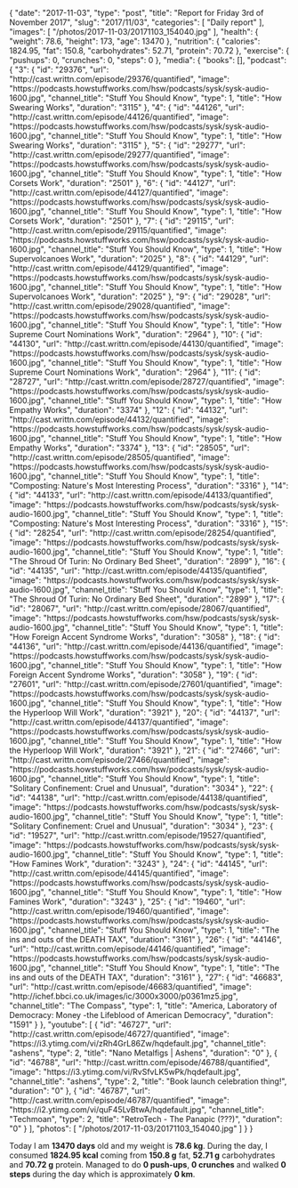 {
    "date": "2017-11-03",
    "type": "post",
    "title": "Report for Friday 3rd of November 2017",
    "slug": "2017\/11\/03",
    "categories": [
        "Daily report"
    ],
    "images": [
        "\/photos\/2017-11-03\/20171103_154040.jpg"
    ],
    "health": {
        "weight": 78.6,
        "height": 173,
        "age": 13470
    },
    "nutrition": {
        "calories": 1824.95,
        "fat": 150.8,
        "carbohydrates": 52.71,
        "protein": 70.72
    },
    "exercise": {
        "pushups": 0,
        "crunches": 0,
        "steps": 0
    },
    "media": {
        "books": [],
        "podcast": {
            "3": {
                "id": "29376",
                "url": "http:\/\/cast.writtn.com\/episode\/29376\/quantified",
                "image": "https:\/\/podcasts.howstuffworks.com\/hsw\/podcasts\/sysk\/sysk-audio-1600.jpg",
                "channel_title": "Stuff You Should Know",
                "type": 1,
                "title": "How Swearing Works",
                "duration": "3115"
            },
            "4": {
                "id": "44126",
                "url": "http:\/\/cast.writtn.com\/episode\/44126\/quantified",
                "image": "https:\/\/podcasts.howstuffworks.com\/hsw\/podcasts\/sysk\/sysk-audio-1600.jpg",
                "channel_title": "Stuff You Should Know",
                "type": 1,
                "title": "How Swearing Works",
                "duration": "3115"
            },
            "5": {
                "id": "29277",
                "url": "http:\/\/cast.writtn.com\/episode\/29277\/quantified",
                "image": "https:\/\/podcasts.howstuffworks.com\/hsw\/podcasts\/sysk\/sysk-audio-1600.jpg",
                "channel_title": "Stuff You Should Know",
                "type": 1,
                "title": "How Corsets Work",
                "duration": "2501"
            },
            "6": {
                "id": "44127",
                "url": "http:\/\/cast.writtn.com\/episode\/44127\/quantified",
                "image": "https:\/\/podcasts.howstuffworks.com\/hsw\/podcasts\/sysk\/sysk-audio-1600.jpg",
                "channel_title": "Stuff You Should Know",
                "type": 1,
                "title": "How Corsets Work",
                "duration": "2501"
            },
            "7": {
                "id": "29115",
                "url": "http:\/\/cast.writtn.com\/episode\/29115\/quantified",
                "image": "https:\/\/podcasts.howstuffworks.com\/hsw\/podcasts\/sysk\/sysk-audio-1600.jpg",
                "channel_title": "Stuff You Should Know",
                "type": 1,
                "title": "How Supervolcanoes Work",
                "duration": "2025"
            },
            "8": {
                "id": "44129",
                "url": "http:\/\/cast.writtn.com\/episode\/44129\/quantified",
                "image": "https:\/\/podcasts.howstuffworks.com\/hsw\/podcasts\/sysk\/sysk-audio-1600.jpg",
                "channel_title": "Stuff You Should Know",
                "type": 1,
                "title": "How Supervolcanoes Work",
                "duration": "2025"
            },
            "9": {
                "id": "29028",
                "url": "http:\/\/cast.writtn.com\/episode\/29028\/quantified",
                "image": "https:\/\/podcasts.howstuffworks.com\/hsw\/podcasts\/sysk\/sysk-audio-1600.jpg",
                "channel_title": "Stuff You Should Know",
                "type": 1,
                "title": "How Supreme Court Nominations Work",
                "duration": "2964"
            },
            "10": {
                "id": "44130",
                "url": "http:\/\/cast.writtn.com\/episode\/44130\/quantified",
                "image": "https:\/\/podcasts.howstuffworks.com\/hsw\/podcasts\/sysk\/sysk-audio-1600.jpg",
                "channel_title": "Stuff You Should Know",
                "type": 1,
                "title": "How Supreme Court Nominations Work",
                "duration": "2964"
            },
            "11": {
                "id": "28727",
                "url": "http:\/\/cast.writtn.com\/episode\/28727\/quantified",
                "image": "https:\/\/podcasts.howstuffworks.com\/hsw\/podcasts\/sysk\/sysk-audio-1600.jpg",
                "channel_title": "Stuff You Should Know",
                "type": 1,
                "title": "How Empathy Works",
                "duration": "3374"
            },
            "12": {
                "id": "44132",
                "url": "http:\/\/cast.writtn.com\/episode\/44132\/quantified",
                "image": "https:\/\/podcasts.howstuffworks.com\/hsw\/podcasts\/sysk\/sysk-audio-1600.jpg",
                "channel_title": "Stuff You Should Know",
                "type": 1,
                "title": "How Empathy Works",
                "duration": "3374"
            },
            "13": {
                "id": "28505",
                "url": "http:\/\/cast.writtn.com\/episode\/28505\/quantified",
                "image": "https:\/\/podcasts.howstuffworks.com\/hsw\/podcasts\/sysk\/sysk-audio-1600.jpg",
                "channel_title": "Stuff You Should Know",
                "type": 1,
                "title": "Composting: Nature's Most Interesting Process",
                "duration": "3316"
            },
            "14": {
                "id": "44133",
                "url": "http:\/\/cast.writtn.com\/episode\/44133\/quantified",
                "image": "https:\/\/podcasts.howstuffworks.com\/hsw\/podcasts\/sysk\/sysk-audio-1600.jpg",
                "channel_title": "Stuff You Should Know",
                "type": 1,
                "title": "Composting: Nature's Most Interesting Process",
                "duration": "3316"
            },
            "15": {
                "id": "28254",
                "url": "http:\/\/cast.writtn.com\/episode\/28254\/quantified",
                "image": "https:\/\/podcasts.howstuffworks.com\/hsw\/podcasts\/sysk\/sysk-audio-1600.jpg",
                "channel_title": "Stuff You Should Know",
                "type": 1,
                "title": "The Shroud Of Turin: No Ordinary Bed Sheet",
                "duration": "2899"
            },
            "16": {
                "id": "44135",
                "url": "http:\/\/cast.writtn.com\/episode\/44135\/quantified",
                "image": "https:\/\/podcasts.howstuffworks.com\/hsw\/podcasts\/sysk\/sysk-audio-1600.jpg",
                "channel_title": "Stuff You Should Know",
                "type": 1,
                "title": "The Shroud Of Turin: No Ordinary Bed Sheet",
                "duration": "2899"
            },
            "17": {
                "id": "28067",
                "url": "http:\/\/cast.writtn.com\/episode\/28067\/quantified",
                "image": "https:\/\/podcasts.howstuffworks.com\/hsw\/podcasts\/sysk\/sysk-audio-1600.jpg",
                "channel_title": "Stuff You Should Know",
                "type": 1,
                "title": "How Foreign Accent Syndrome Works",
                "duration": "3058"
            },
            "18": {
                "id": "44136",
                "url": "http:\/\/cast.writtn.com\/episode\/44136\/quantified",
                "image": "https:\/\/podcasts.howstuffworks.com\/hsw\/podcasts\/sysk\/sysk-audio-1600.jpg",
                "channel_title": "Stuff You Should Know",
                "type": 1,
                "title": "How Foreign Accent Syndrome Works",
                "duration": "3058"
            },
            "19": {
                "id": "27601",
                "url": "http:\/\/cast.writtn.com\/episode\/27601\/quantified",
                "image": "https:\/\/podcasts.howstuffworks.com\/hsw\/podcasts\/sysk\/sysk-audio-1600.jpg",
                "channel_title": "Stuff You Should Know",
                "type": 1,
                "title": "How the Hyperloop Will Work",
                "duration": "3921"
            },
            "20": {
                "id": "44137",
                "url": "http:\/\/cast.writtn.com\/episode\/44137\/quantified",
                "image": "https:\/\/podcasts.howstuffworks.com\/hsw\/podcasts\/sysk\/sysk-audio-1600.jpg",
                "channel_title": "Stuff You Should Know",
                "type": 1,
                "title": "How the Hyperloop Will Work",
                "duration": "3921"
            },
            "21": {
                "id": "27466",
                "url": "http:\/\/cast.writtn.com\/episode\/27466\/quantified",
                "image": "https:\/\/podcasts.howstuffworks.com\/hsw\/podcasts\/sysk\/sysk-audio-1600.jpg",
                "channel_title": "Stuff You Should Know",
                "type": 1,
                "title": "Solitary Confinement: Cruel and Unusual",
                "duration": "3034"
            },
            "22": {
                "id": "44138",
                "url": "http:\/\/cast.writtn.com\/episode\/44138\/quantified",
                "image": "https:\/\/podcasts.howstuffworks.com\/hsw\/podcasts\/sysk\/sysk-audio-1600.jpg",
                "channel_title": "Stuff You Should Know",
                "type": 1,
                "title": "Solitary Confinement: Cruel and Unusual",
                "duration": "3034"
            },
            "23": {
                "id": "19527",
                "url": "http:\/\/cast.writtn.com\/episode\/19527\/quantified",
                "image": "https:\/\/podcasts.howstuffworks.com\/hsw\/podcasts\/sysk\/sysk-audio-1600.jpg",
                "channel_title": "Stuff You Should Know",
                "type": 1,
                "title": "How Famines Work",
                "duration": "3243"
            },
            "24": {
                "id": "44145",
                "url": "http:\/\/cast.writtn.com\/episode\/44145\/quantified",
                "image": "https:\/\/podcasts.howstuffworks.com\/hsw\/podcasts\/sysk\/sysk-audio-1600.jpg",
                "channel_title": "Stuff You Should Know",
                "type": 1,
                "title": "How Famines Work",
                "duration": "3243"
            },
            "25": {
                "id": "19460",
                "url": "http:\/\/cast.writtn.com\/episode\/19460\/quantified",
                "image": "https:\/\/podcasts.howstuffworks.com\/hsw\/podcasts\/sysk\/sysk-audio-1600.jpg",
                "channel_title": "Stuff You Should Know",
                "type": 1,
                "title": "The ins and outs of the DEATH TAX",
                "duration": "3161"
            },
            "26": {
                "id": "44146",
                "url": "http:\/\/cast.writtn.com\/episode\/44146\/quantified",
                "image": "https:\/\/podcasts.howstuffworks.com\/hsw\/podcasts\/sysk\/sysk-audio-1600.jpg",
                "channel_title": "Stuff You Should Know",
                "type": 1,
                "title": "The ins and outs of the DEATH TAX",
                "duration": "3161"
            },
            "27": {
                "id": "46683",
                "url": "http:\/\/cast.writtn.com\/episode\/46683\/quantified",
                "image": "http:\/\/ichef.bbci.co.uk\/images\/ic\/3000x3000\/p0361mz5.jpg",
                "channel_title": "The Compass",
                "type": 1,
                "title": "America, Laboratory of Democracy: Money -the Lifeblood of American Democracy",
                "duration": "1591"
            }
        },
        "youtube": [
            {
                "id": "46727",
                "url": "http:\/\/cast.writtn.com\/episode\/46727\/quantified",
                "image": "https:\/\/i3.ytimg.com\/vi\/zRh4GrL86Zw\/hqdefault.jpg",
                "channel_title": "ashens",
                "type": 2,
                "title": "Nano Metalfigs | Ashens",
                "duration": "0"
            },
            {
                "id": "46788",
                "url": "http:\/\/cast.writtn.com\/episode\/46788\/quantified",
                "image": "https:\/\/i3.ytimg.com\/vi\/RvSfvLK5wPk\/hqdefault.jpg",
                "channel_title": "ashens",
                "type": 2,
                "title": "Book launch celebration thing!",
                "duration": "0"
            },
            {
                "id": "46787",
                "url": "http:\/\/cast.writtn.com\/episode\/46787\/quantified",
                "image": "https:\/\/i2.ytimg.com\/vi\/quF45LvBtwA\/hqdefault.jpg",
                "channel_title": "Techmoan",
                "type": 2,
                "title": "RetroTech - The Panapic (???)",
                "duration": "0"
            }
        ],
        "photos": [
            "\/photos\/2017-11-03\/20171103_154040.jpg"
        ]
    }
}

Today I am <strong>13470 days</strong> old and my weight is <strong>78.6 kg</strong>. During the day, I consumed <strong>1824.95 kcal</strong> coming from <strong>150.8 g</strong> fat, <strong>52.71 g</strong> carbohydrates and <strong>70.72 g</strong> protein. Managed to do <strong>0 push-ups</strong>, <strong>0 crunches</strong> and walked <strong>0 steps</strong> during the day which is approximately <strong>0 km</strong>.